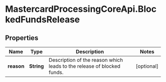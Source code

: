 # MastercardProcessingCoreApi.BlockedFundsRelease

## Properties

Name | Type | Description | Notes
------------ | ------------- | ------------- | -------------
**reason** | **String** | Description of the reason which leads to the release of blocked funds.  | [optional] 



